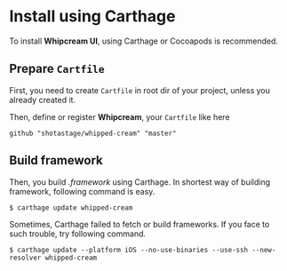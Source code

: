 # Install using Carthage

To install **Whipcream UI**, using Carthage or Cocoapods is recommended.


## Prepare `Cartfile`

First, you need to create `Cartfile` in root dir of your project, unless you already created it.

Then, define or register **Whipcream**, your `Cartfile` like here

```
github "shotastage/whipped-cream" "master"
```

## Build framework

Then, you build *.framework* using Carthage. In shortest way of building framework, following command is easy.

```shell
$ carthage update whipped-cream
```

Sometimes, Carthage failed to fetch or build frameworks. If you face to such trouble, try following command.

```shell
$ carthage update --platform iOS --no-use-binaries --use-ssh --new-resolver whipped-cream
```
